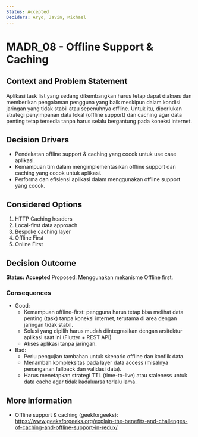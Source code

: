 ```yaml
---
Status: Accepted
Deciders: Aryo, Javin, Michael
---
```


# MADR_08 - Offline Support & Caching

## Context and Problem Statement

Aplikasi task list yang sedang dikembangkan harus tetap dapat diakses dan memberikan pengalaman pengguna yang baik meskipun dalam kondisi jaringan yang tidak stabil atau sepenuhnya offline. Untuk itu, diperlukan strategi penyimpanan data lokal (offline support) dan caching agar data penting tetap tersedia tanpa harus selalu bergantung pada koneksi internet.

## Decision Drivers

- Pendekatan offline support & caching yang cocok untuk use case aplikasi.
- Kemampuan tim dalam mengimplementasikan offline support dan caching yang cocok untuk aplikasi.
- Performa dan efisiensi aplikasi dalam menggunakan offline support yang cocok.

## Considered Options

1. HTTP Caching headers
1. Local-first data approach
1. Bespoke caching layer
1. Offline First
1. Online First

## Decision Outcome

**Status: Accepted**
Proposed: Menggunakan mekanisme Offline first.

### Consequences

- Good:
    - Kemampuan offline-first: pengguna harus tetap bisa melihat data penting (task) tanpa koneksi internet, terutama di area dengan jaringan tidak stabil.
    - Solusi yang dipilih harus mudah diintegrasikan dengan arsitektur aplikasi saat ini (Flutter + REST API)
    - Akses aplikasi tanpa jaringan.
- Bad:
    - Perlu pengujian tambahan untuk skenario offline dan konflik data.
    - Menambah kompleksitas pada layer data access (misalnya penanganan fallback dan validasi data).
    - Harus menetapkan strategi TTL (time-to-live) atau staleness untuk data cache agar tidak kadaluarsa terlalu lama.

## More Information

- Offline support & caching (geekforgeeks): https://www.geeksforgeeks.org/explain-the-benefits-and-challenges-of-caching-and-offline-support-in-redux/
